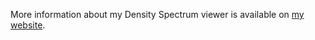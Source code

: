 More information about my Density Spectrum viewer is available on [my website](http://wgrover.com/graphics/).